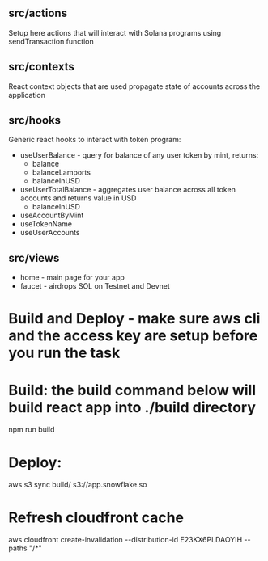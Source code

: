 ## src/actions

Setup here actions that will interact with Solana programs using sendTransaction function

## src/contexts

React context objects that are used propagate state of accounts across the application

## src/hooks

Generic react hooks to interact with token program:
* useUserBalance - query for balance of any user token by mint, returns:
    - balance
    - balanceLamports
    - balanceInUSD
* useUserTotalBalance - aggregates user balance across all token accounts and returns value in USD
    - balanceInUSD
* useAccountByMint
* useTokenName
* useUserAccounts

## src/views

* home - main page for your app
* faucet - airdrops SOL on Testnet and Devnet

# Build and Deploy - make sure aws cli and the access key are setup before you run the task

# Build: the build command below will build react app into ./build directory
npm run build

# Deploy: 
aws s3 sync build/ s3://app.snowflake.so

# Refresh cloudfront cache
aws cloudfront create-invalidation --distribution-id E23KX6PLDAOYIH --paths "/*"

